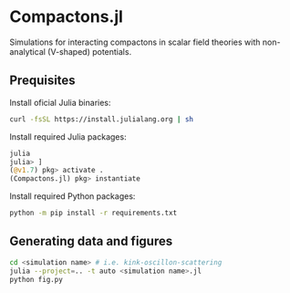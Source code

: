 # Compactons.jl

Simulations for interacting compactons in scalar field theories with non-analytical (V-shaped) potentials.

## Prequisites

Install oficial Julia binaries:

```sh
curl -fsSL https://install.julialang.org | sh
```

Install required Julia packages:

```julia
julia
julia> ]
(@v1.7) pkg> activate .
(Compactons.jl) pkg> instantiate
```

Install required Python packages:

```sh
python -m pip install -r requirements.txt
```

## Generating data and figures

```sh
cd <simulation name> # i.e. kink-oscillon-scattering
julia --project=.. -t auto <simulation name>.jl
python fig.py
```
